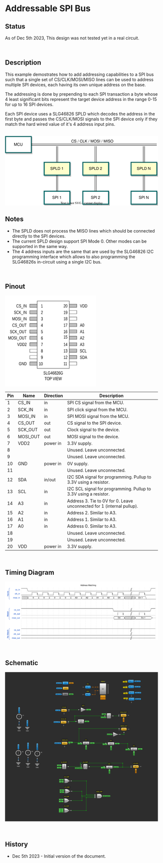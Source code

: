# Addressable SPI Bus

## Status

As of Dec 5th 2023, This design was not tested yet in a real circuit.

<br>

## Description

This example demostrates how to add addressing capabilities to a SPI bus such that a single set of CS/CLK/MOSI/MISO lines can be used to address multiple SPI devices, each having its own unique address on the base.

The addressing is done by prepending to each SPI transaction a byte whose 4 least significant bits represent the target device address in the range 0-15 for up to 16 SPI devices.

Each SPI device uses a SLG46826 SPLD which decodes the address in the first byte and passes the CS/CLK/MOSI signals to the SPI device only if they match the hard wired value of it's 4 address input pins.

<br>

<img src="./block_diagram.svg"  />

<br>

## Notes

- The SPLD does not process the MISO lines which should be connected directly to the SPI devices.
- The current SPLD design support SPI Mode 0. Other modes can be supported in the same way.
- The 4 address inputs are the same that are used by the SLG46826 I2C programming interface which allows to also programming the SLG46826s in-circuit using a single I2C bus.

<br>

## Pinout

<img src="./pinout.svg" width=300 />

<br>

| Pin | Name     | Direction | Description                                                            |
|-----|----------|-----------|------------------------------------------------------------------------|
| 1   | CS_IN    | in        | SPI CS signal from the MCU.                                            |
| 2   | SCK_IN   | in        | SPI click signal from the MCU.                                         |
| 3   | MOSI_IN  | in        | SPI MOSI signal from the MCU.                                          |
| 4   | CS_OUT   | out       | CS signal to the SPI device.                                           |
| 5   | SCK_OUT  | out       | Clock signal to the device.                                            |
| 6   | MOSI_OUT | out       | MOSI signal to the device.                                             |
| 7   | VDD2     | power in  | 3.3V supply.                                                           |
| 8   |          |           | Unused. Leave unconnected.                                             |
| 9   |          |           | Unused. Leave unconnected.                                             |
| 10  | GND      | power in  | 0V supply.                                                             |
| 11  |          |           | Unused. Leave unconnected.                                             |
| 12  | SDA      | in/out    | I2C SDA signal for programming. Pullup to 3.3V using a resistor.       |
| 13  | SCL      | in        | I2C SCL signal for programming. Pullup to 3.3V using a resistor.       |
| 14  | A3       | in        | Address 3. Tie to 0V for 0. Leave unconnected for 1 (internal pullup). |
| 15  | A2       | in        | Address 2. Similar to A3.                                              |
| 16  | A1       | in        | Address 1. Similar to A3.                                              |
| 17  | A0       | in        | Address 0. Similar to A3.                                              |
| 18  |          |           | Unused. Leave unconnected.                                             |
| 19  |          |           | Unused. Leave unconnected.                                             |
| 20  | VDD      | power in  | 3.3V supply.                                                           |

<br>

## Timing Diagram

![](./timing_diagram.svg)

<br>

## Schematic

![Mach](./schematic.svg)

<br>

## History

- Dec 5th 2023 - Initial version of the document.
